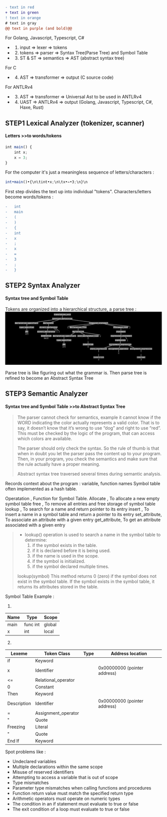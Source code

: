 ```diff
- text in red
+ text in green
! text in orange
# text in gray
@@ text in purple (and bold)@@
```

For Golang, Javascript, Typescript, C#
 -   1. input   => lexer       => tokens
 -   2. tokens  => parser      => Syntax Tree(Parse Tree) and Symbol Table
 -   3. ST & ST => semantics   => AST (abstract syntax tree)
 
For C
 -   4. AST    => transformer => output (C source code)
 
For ANTLRv4 
 -   3. AST    => transformer => Universal Ast to be used in ANTLRv4
 -   4. UAST   => ANTLRv4     => output (Golang, Javascript, Typescript, C#, Haxe, Rust)


## STEP1 Lexical Analyzer (tokenizer, scanner)
#### Letters >>to words/tokens

```javascript
int main() {
    int x;
    x = 3;
}
```

For the computer it's just a meaningless sequence of letters/characters :
```javascript
int•main()•{\n\tint•x;\n\tx•=•3;\n}\n
```

First step divides the text up into individual "tokens".
Characters/letters become words/tokens :

```diff
-   int
-   main
-   (
-   )
-   {
-   int
-   x
-   ;
-   x
-   =
-   3
-   ;
-   }
```


## STEP2 Syntax Analyzer
#### Syntax tree and Symbol Table

Tokens are organized into a hierarchical structure, a parse tree :
![parsetree](parsetree.png)


Parse tree is like figuring out what the grammar is.
Then parse tree is refined to become an Abstract Syntax Tree



## STEP3 Semantic Analyzer
#### Syntax tree and Symbol Table >>to Abstract Syntax Tree

> The parser cannot check for semantics, example it cannot know if the WORD indicating the color actually represents a valid color.
> That is to say, it doesn’t know that it’s wrong to use “dog” and right to use “red”.
> This must be checked by the logic of the program, that can access which colors are available.
> 
> The parser should only check the syntax. So the rule of thumb is that when in doubt you let the parser pass the content up to your program.
> Then, in your program, you check the semantics and make sure that the rule actually have a proper meaning.
> 
> Abstract syntax tree traversed several times during semantic analysis.

Records context about the program : variable, function names
Symbol table often implemented as a hash table.

Operatation  , Function for Symbol Table.
Allocate     , To allocate a new empty symbol table
free         , To remove all entries and free storage of symbol table
lookup       , To search for a name and return pointer to its entry
insert       , To insert a name in a symbol table and return a pointer to its entry
set_attribute, To associate an attribute with a given entry
get_attribute, To get       an attribute associated with a given entry


> - lookup() operation is used to search a name in the symbol table to determine:
>    1. if the symbol exists in the table.
>    2. if it is declared before it is being used.
>    3. if the name is used in the scope.
>    4. if the symbol is initialized.
>    5. if the symbol declared multiple times.
>
> lookup(symbol)
> This method returns 0 (zero) if the symbol does not exist in the symbol table. If the symbol exists in the symbol table, it returns its attributes stored in the table.


Symbol Table Example :

1)
 Name | Type     | Scope
------|----------|------
main  | func int | global
x     | int      | local

2)
 Lexeme     | Token Class         | Type | Address location
------------|---------------------|------|-----------------
if          | Keyword             |      |
x           | Identifier          |      | 0x00000000 (pointer address)
<=          | Relational_operator |      |
0           | Constant            |      |
Then        | Keyword             |      |
Description | Identifier          |      | 0x00000000 (pointer address)
=           | Assignment_operator |      |
"           | Quote               |      |
Freezing    | Literal             |      |
"           | Quote               |      |
End If      | Keyword             |      |


Spot problems like :
- Undeclared variables
- Multiple declarations within the same scope
- Misuse of reserved identifiers
- Attempting to access a variable that is out of scope
- Type mismatches
- Parameter type mismatches when calling functions and procedures
- Function return value must match the specified return type
- Arithmetic operators must operate on numeric types
- The condition in an if statement must evaluate to true or false
- The exit condition of a loop must evaluate to true or false

